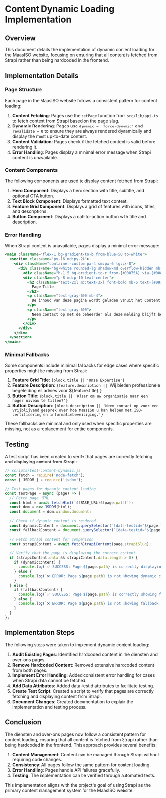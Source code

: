 # Content Dynamic Loading Implementation

## Overview

This document details the implementation of dynamic content loading for the MaasISO website, focusing on ensuring that all content is fetched from Strapi rather than being hardcoded in the frontend.

## Implementation Details

### Page Structure

Each page in the MaasISO website follows a consistent pattern for content loading:

1. **Content Fetching**: Pages use the `getPage` function from `src/lib/api.ts` to fetch content from Strapi based on the page slug.
2. **Dynamic Rendering**: Pages use `dynamic = 'force-dynamic'` and `revalidate = 0` to ensure they are always rendered dynamically and display the most up-to-date content.
3. **Content Validation**: Pages check if the fetched content is valid before rendering it.
4. **Error Handling**: Pages display a minimal error message when Strapi content is unavailable.

### Content Components

The following components are used to display content fetched from Strapi:

1. **Hero Component**: Displays a hero section with title, subtitle, and optional CTA button.
2. **Text Block Component**: Displays formatted text content.
3. **Feature Grid Component**: Displays a grid of features with icons, titles, and descriptions.
4. **Button Component**: Displays a call-to-action button with title and description.

### Error Handling

When Strapi content is unavailable, pages display a minimal error message:

```jsx
<main className="flex-1 bg-gradient-to-b from-blue-50 to-white">
  <section className="py-16 md:py-24">
    <div className="container-custom px-4 sm:px-6 lg:px-8">
      <div className="bg-white rounded-lg shadow-md overflow-hidden mb-10 max-w-3xl mx-auto relative">
        <div className="h-1.5 bg-gradient-to-r from-[#00875A] via-[#00875A] to-[#FF8B00]"></div>
        <div className="p-8 md:p-10 text-center">
          <h2 className="text-2xl md:text-3xl font-bold mb-6 text-[#091E42]">
            Page Title
          </h2>
          <p className="text-gray-600 mb-4">
            De inhoud van deze pagina wordt geladen vanuit het Content Management Systeem (Strapi).
          </p>
          <p className="text-gray-600">
            Neem contact op met de beheerder als deze melding blijft bestaan.
          </p>
        </div>
      </div>
    </div>
  </section>
</main>
```

### Minimal Fallbacks

Some components include minimal fallbacks for edge cases where specific properties might be missing from Strapi:

1. **Feature Grid Title**: `{block.title || 'Onze Expertise'}`
2. **Feature Description**: `{feature.description || `Wij bieden professionele begeleiding en advies voor ${feature.title}.`}`
3. **Button Title**: `{block.title || 'Klaar om uw organisatie naar een hoger niveau te tillen?'}`
4. **Button Description**: `{block.description || 'Neem contact op voor een vrijblijvend gesprek over hoe MaasISO u kan helpen met ISO-certificering en informatiebeveiliging.'}`

These fallbacks are minimal and only used when specific properties are missing, not as a replacement for entire components.

## Testing

A test script has been created to verify that pages are correctly fetching and displaying content from Strapi:

```javascript
// scripts/test-content-dynamic.js
const fetch = require('node-fetch');
const { JSDOM } = require('jsdom');

// Test pages for dynamic content loading
const testPage = async (page) => {
  // Fetch page HTML
  const html = await fetchHtml(`${BASE_URL}${page.path}`);
  const dom = new JSDOM(html);
  const document = dom.window.document;
  
  // Check if dynamic content is rendered
  const dynamicContent = document.querySelector(`[data-testid="${page.testId}"]`);
  const fallbackContent = document.querySelector(`[data-testid="${page.fallbackTestId}"]`);
  
  // Fetch Strapi content for comparison
  const strapiContent = await fetchStrapiContent(page.strapiSlug);
  
  // Verify that the page is displaying the correct content
  if (strapiContent.data && strapiContent.data.length > 0) {
    if (dynamicContent) {
      console.log(`✅ SUCCESS: Page ${page.path} is correctly displaying dynamic content from Strapi`);
    } else {
      console.log(`❌ ERROR: Page ${page.path} is not showing dynamic content despite Strapi data being available`);
    }
  } else {
    if (fallbackContent) {
      console.log(`✅ SUCCESS: Page ${page.path} is correctly showing fallback content when Strapi data is unavailable`);
    } else {
      console.log(`❌ ERROR: Page ${page.path} is not showing fallback content despite Strapi data being unavailable`);
    }
  }
};
```

## Implementation Steps

The following steps were taken to implement dynamic content loading:

1. **Audit Existing Pages**: Identified hardcoded content in the diensten and over-ons pages.
2. **Remove Hardcoded Content**: Removed extensive hardcoded content from both pages.
3. **Implement Error Handling**: Added consistent error handling for cases when Strapi data cannot be fetched.
4. **Add Data Attributes**: Added data-testid attributes to facilitate testing.
5. **Create Test Script**: Created a script to verify that pages are correctly fetching and displaying content from Strapi.
6. **Document Changes**: Created documentation to explain the implementation and testing process.

## Conclusion

The diensten and over-ons pages now follow a consistent pattern for content loading, ensuring that all content is fetched from Strapi rather than being hardcoded in the frontend. This approach provides several benefits:

1. **Content Management**: Content can be managed through Strapi without requiring code changes.
2. **Consistency**: All pages follow the same pattern for content loading.
3. **Error Handling**: Pages handle API failures gracefully.
4. **Testing**: The implementation can be verified through automated tests.

This implementation aligns with the project's goal of using Strapi as the primary content management system for the MaasISO website.